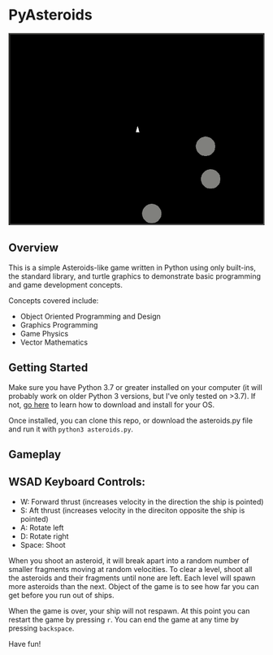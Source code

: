 # PyAsteroids

![game play demo](./gameplaydemo.gif)

## Overview

This is a simple Asteroids-like game written in Python using only built-ins,
the standard library, and turtle graphics to demonstrate basic programming
and game development concepts.

Concepts covered include:

- Object Oriented Programming and Design
- Graphics Programming
- Game Physics
- Vector Mathematics

## Getting Started

Make sure you have Python 3.7 or greater installed on your computer (it will
probably work on older Python 3 versions, but I've only tested on >3.7). If
not, [go here](https://www.python.org/about/gettingstarted/) to learn how to
download and install for your OS.

Once installed, you can clone this repo, or download the asteroids.py file
and run it with `python3 asteroids.py`.

## Gameplay

## WSAD Keyboard Controls:

- W: Forward thrust (increases velocity in the direction the ship is pointed)
- S: Aft thrust (increases velocity in the direciton opposite the ship is pointed)
- A: Rotate left
- D: Rotate right
- Space: Shoot

When you shoot an asteroid, it will break apart into a random number of smaller
fragments moving at random velocities. To clear a level, shoot all the asteroids
and their fragments until none are left. Each level will spawn more asteroids than
the next. Object of the game is to see how far you can get before you run out of
ships.

When the game is over, your ship will not respawn. At this point you can restart
the game by pressing `r`. You can end the game at any time by pressing `backspace`.

Have fun!
